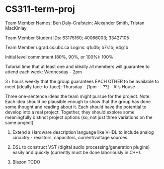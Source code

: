 # CS311-term-proj

Team Member Names: Ben Daly-Grafstein; Alexander Smith, Tristan MacKinlay

Team Member Student IDs: 63175160; 40066003; 33427105

Team Member ugrad.cs.ubc.ca Logins: q1u0b; b7s1b; e4g1b

Initial level commitment (80%, 90%, or 100%): 100%

Tutorial time that at least one and ideally all members will guarantee to attend
each week: Wednesday - 2pm

3+ hours weekly that the group guarantees EACH OTHER to be available
to meet (ideally face-to-face): Thursday -  [1pm -- ??]  - Al’s House

Three one-sentence ideas the team might pursue for the project. Note:
Each idea should be plausible enough to show that the group has done
some thought and reading about it. Each should have the potential to
develop into a real project. Together, they should explore some
meaningfully distinct project options (so, not just three variations
on the same project).

1. Extend a Hardware description language like VHDL to include analog circuitry - resistors, capacitors, current/voltage sources.

2. DSL to construct VST (digital audio processing/generation plugins) easily and quickly (currently must be done laboriously in C++).

3. Blazon TODO
